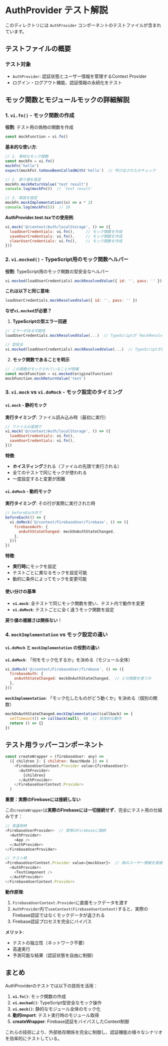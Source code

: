 # AuthProvider テスト解説

このディレクトリには `AuthProvider` コンポーネントのテストファイルが含まれています。

## テストファイルの概要

### テスト対象
- `AuthProvider`: 認証状態とユーザー情報を管理するContext Provider
- ログイン・ログアウト機能、認証情報の永続化をテスト

## モック関数とモジュールモックの詳細解説

### 1. `vi.fn()` - モック関数の作成

**役割**: テスト用の偽物の関数を作成

```javascript
const mockFunction = vi.fn()
```

**基本的な使い方**:
```javascript
// 1. 単純なモック関数
const mockFn = vi.fn()
mockFn('hello')
expect(mockFn).toHaveBeenCalledWith('hello')  // 呼び出されたかチェック

// 2. 戻り値を設定
mockFn.mockReturnValue('test result')
console.log(mockFn())  // 'test result'

// 3. 実装を設定
mockFn.mockImplementation((x) => x * 2)
console.log(mockFn(5))  // 10
```

**AuthProvider.test.tsxでの使用例**:
```javascript
vi.mock('@/context/Auth/localStorage', () => ({
  loadUserCredentials: vi.fn(),     // モック関数を作成
  saveUserCredentials: vi.fn(),     // モック関数を作成  
  clearUserCredentials: vi.fn(),    // モック関数を作成
}))
```

### 2. `vi.mocked()` - TypeScript用のモック関数ヘルパー

**役割**: TypeScript用のモック関数の型安全なヘルパー

```javascript
vi.mocked(loadUserCredentials).mockResolvedValue({ id: '', pass: '' })
```

**これは以下と同じ意味**:
```javascript
loadUserCredentials.mockResolvedValue({ id: '', pass: '' })
```

**なぜ`vi.mocked`が必要？**

1. **TypeScriptの型エラー回避**
```typescript
// エラーが出る可能性
loadUserCredentials.mockResolvedValue(...)  // TypeScriptが「mockResolvedValueなんてないよ」と言う

// 型安全
vi.mocked(loadUserCredentials).mockResolvedValue(...)  // TypeScriptが正しく認識
```

2. **モック関数であることを明示**
```typescript
// この関数がモックされていることが明確
const mockFunction = vi.mocked(originalFunction)
mockFunction.mockReturnValue('test')
```

### 3. `vi.mock` vs `vi.doMock` - モック設定のタイミング

#### `vi.mock` - 静的モック

**実行タイミング**: ファイル読み込み時（最初に実行）

```javascript
// ファイルの冒頭で
vi.mock('@/context/Auth/localStorage', () => ({
  loadUserCredentials: vi.fn(),
  saveUserCredentials: vi.fn(),
}))
```

**特徴**:
- **ホイスティング**される（ファイルの先頭で実行される）
- 全てのテストで同じモックが使われる
- 一度設定すると変更が困難

#### `vi.doMock` - 動的モック

**実行タイミング**: その行が実際に実行された時

```javascript
// beforeEach内で
beforeEach(() => {
  vi.doMock('@/context/FirebaseUser/firebase', () => ({
    firebaseAuth: {
      onAuthStateChanged: mockOnAuthStateChanged,
    },
  }))
})
```

**特徴**:
- **実行時**にモックを設定
- テストごとに異なるモックを設定可能
- 動的に条件によってモックを変更可能

#### 使い分けの基準

- **`vi.mock`**: 全テストで同じモック関数を使い、テスト内で動作を変更
- **`vi.doMock`**: テストごとに全く違うモック関数を設定

**戻り値の複雑さは関係ない**！

### 4. `mockImplementation` vs モック設定の違い

#### `vi.doMock` と `mockImplementation` の役割の違い

**`vi.doMock`**: 「何をモック化するか」を決める（モジュール全体）
```javascript
vi.doMock('@/context/FirebaseUser/firebase', () => ({
  firebaseAuth: {
    onAuthStateChanged: mockOnAuthStateChanged,  // どの関数を使うか
  },
}))
```

**`mockImplementation`**: 「モック化したものがどう動くか」を決める（個別の関数）
```javascript
mockOnAuthStateChanged.mockImplementation((callback) => {
  setTimeout(() => callback(null), 0)  // 具体的な動作
  return () => {}
})
```

## テスト用ラッパーコンポーネント

```javascript
const createWrapper = (firebaseUser: any) => 
  ({ children }: { children: ReactNode }) => (
    <FirebaseUserContext.Provider value={firebaseUser}>
      <AuthProvider>
        {children}
      </AuthProvider>
    </FirebaseUserContext.Provider>
  )
```

**重要：実際のFirebaseには接続しない**

この`createWrapper`は**実際のFirebaseには一切接続せず**、完全にテスト用の仕組みです：

```javascript
// 実運用時
<FirebaseUserProvider>  // 実際のFirebaseに接続
  <AuthProvider>
    <App />
  </AuthProvider>
</FirebaseUserProvider>

// テスト時
<FirebaseUserContext.Provider value={mockUser}>  // 偽のユーザー情報を直接注入
  <AuthProvider>
    <TestComponent />
  </AuthProvider>
</FirebaseUserContext.Provider>
```

**動作原理**:
1. `FirebaseUserContext.Provider`に直接モックデータを渡す
2. `AuthProvider`内で`useContext(FirebaseUserContext)`すると、実際のFirebase認証ではなくモックデータが返される
3. Firebase認証プロセスを完全にバイパス

**メリット**:
- テストの独立性（ネットワーク不要）
- 高速実行
- 予測可能な結果（認証状態を自由に制御）

## まとめ

AuthProviderのテストでは以下の技術を活用：

1. **`vi.fn()`**: モック関数の作成
2. **`vi.mocked()`**: TypeScript型安全なモック操作
3. **`vi.mock()`**: 静的なモジュール全体のモック化
4. **動的import**: テスト実行時のモジュール取得
5. **createWrapper**: Firebase認証をバイパスしたContext制御

これらの技術により、外部依存関係を完全に制御し、認証機能の様々なシナリオを効率的にテストしている。